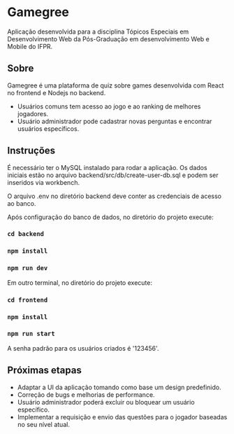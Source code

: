 # Gamegree 

Aplicação desenvolvida para a disciplina Tópicos Especiais em Desenvolvimento Web da Pós-Graduação em desenvolvimento Web e Mobile do IFPR.

## Sobre

Gamegree é uma plataforma de quiz sobre games desenvolvida com React no frontend e Nodejs no backend.

- Usuários comuns tem acesso ao jogo e ao ranking de melhores jogadores.
- Usuário administrador pode cadastrar novas perguntas e encontrar usuários específicos.

## Instruções

É necessário ter o MySQL instalado para rodar a aplicação. Os dados iniciais estão no arquivo backend/src/db/create-user-db.sql e podem ser inseridos via workbench.

O arquivo .env no diretório backend deve conter as credenciais de acesso ao banco.

Após configuração do banco de dados, no diretório do projeto execute:

### `cd backend`

### `npm install`

### `npm run dev`

Em outro terminal, no diretório do projeto execute:

### `cd frontend`

### `npm install`

### `npm run start`

A senha padrão para os usuários criados é '123456'. 

## Próximas etapas

- Adaptar a UI da aplicação tomando como base um design predefinido. 
- Correção de bugs e melhorias de performance.
- Usuário administrador poderá excluir ou bloquear um usuário específico.
- Implementar a requisição e envio das questões para o jogador baseadas no seu nível atual.



